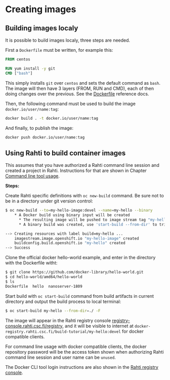 # Creating images

## Building images localy

It is possible to build images localy, three steps are needed.

First a `Dockerfile` must be written, for example this:

```Dockerfile
FROM centos

RUN yum install -y git
CMD ["bash"]
```

This simply installs `git` over `centos` and sets the default command as `bash`. The image will then have 3 layers (FROM, RUN and CMD), each of then doing changes over the previous. See the [Dockerfile](https://docs.docker.com/engine/reference/builder/) reference docs.

Then, the following command must be used to build the image `docker.io/user/name:tag`:

```bash
docker build . -t docker.io/user/name:tag
```

And finally, to publish the image:

```bash
docker push docker.io/user/name:tag
```

## Using Rahti to build container images

This assumes that you have authorized a Rahti command line session and created
a project in Rahti. Instructions for that are shown in Chapter [Command line
tool usage](../usage/cli.md#cli-cheat-sheet).

**Steps:**

Create Rahti specific definitions with `oc new-build` command. Be sure
not to be in a directory under git version control:

```bash
$ oc new-build --to=my-hello-image:devel --name=my-hello --binary
    * A Docker build using binary input will be created
      * The resulting image will be pushed to image stream tag "my-hello-image:devel"
      * A binary build was created, use 'start-build --from-dir' to trigger a new build

--> Creating resources with label build=my-hello ...
    imagestream.image.openshift.io "my-hello-image" created
    buildconfig.build.openshift.io "my-hello" created
--> Success
```

Clone the official docker hello-world example, and enter in the directory with the Dockerfile witht:

```bash
$ git clone https://github.com/docker-library/hello-world.git
$ cd hello-world/amd64/hello-world
$ ls
Dockerfile  hello  nanoserver-1809
```

Start build with `oc start-build` command from build artifacts in current
directory and output the build process to local terminal:

```bash
$ oc start-build my-hello --from-dir=./ -F
```

The image will appear in the Rahti registry console
[registry-console.rahti.csc.fi/registry](https://registry-console.rahti.csc.fi),
and it will be visible to internet at
`docker-registry.rahti.csc.fi/build-tutorial/my-hello:devel` for docker
compatible clients.

For command line usage with docker compatible clients, the docker repository
password will be the access token shown when authorizing Rahti command line
session and user name can be `unused`.

The Docker CLI tool login instructions are also shown in the [Rahti registry
console](https://registry-console.rahti.csc.fi).
